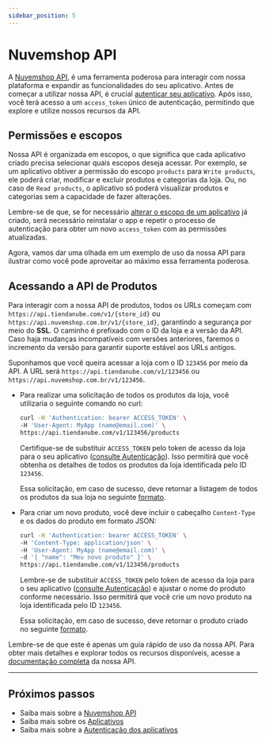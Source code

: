 ```yaml
---
sidebar_position: 5
---
```


# Nuvemshop API

A [Nuvemshop API](https://tiendanube.github.io/api-documentation/intro), é uma ferramenta poderosa para interagir com nossa plataforma e expandir as funcionalidades do seu aplicativo. Antes de começar a utilizar nossa API, é crucial [autenticar seu aplicativo](../applications/overview.md#autenticando-seu-aplicativo). Após isso, você terá acesso a um `access_token` único de autenticação, permitindo que explore e utilize nossos recursos da API.

## Permissões e escopos

Nossa API é organizada em escopos, o que significa que cada aplicativo criado precisa selecionar quais escopos deseja acessar. Por exemplo, se um aplicativo obtiver a permissão do escopo `products` para `Write products`, ele poderá criar, modificar e excluir produtos e categorias da loja. Ou, no caso de `Read products`, o aplicativo só poderá visualizar produtos e categorias sem a capacidade de fazer alterações.

Lembre-se de que, se for necessário [alterar o escopo de um aplicativo](../applications/overview#editando-as-permissões-do-seu-aplicativo) já criado, será necessário reinstalar o app e repetir o processo de autenticação para obter um novo `access_token` com as permissões atualizadas.

Agora, vamos dar uma olhada em um exemplo de uso da nossa API para ilustrar como você pode aproveitar ao máximo essa ferramenta poderosa.

## Acessando a API de Produtos

Para interagir com a nossa API de produtos, todos os URLs começam com `https://api.tiendanube.com/v1/{store_id}` ou `https://api.nuvemshop.com.br/v1/{store_id}`, garantindo a segurança por meio do **SSL**. O caminho é prefixado com o ID da loja e a versão da API. Caso haja mudanças incompatíveis com versões anteriores, faremos o incremento da versão para garantir suporte estável aos URLs antigos.

Suponhamos que você queira acessar a loja com o ID `123456` por meio da API. A URL será `https://api.tiendanube.com/v1/123456` ou `https://api.nuvemshop.com.br/v1/123456`.

- Para realizar uma solicitação de todos os produtos da loja, você utilizaria o seguinte comando no curl:

  ```bash
  curl -H 'Authentication: bearer ACCESS_TOKEN' \
  -H 'User-Agent: MyApp (name@email.com)' \
  https://api.tiendanube.com/v1/123456/products
  ```

  Certifique-se de substituir `ACCESS_TOKEN` pelo token de acesso da loja para o seu aplicativo ([consulte Autenticação](../applications/authentication.md)). Isso permitirá que você obtenha os detalhes de todos os produtos da loja identificada pelo ID `123456`.

  Essa solicitação, em caso de sucesso, deve retornar a listagem de todos os produtos da sua loja no seguinte [formato](https://tiendanube.github.io/api-documentation/resources/product#get-products-1).

- Para criar um novo produto, você deve incluir o cabeçalho `Content-Type` e os dados do produto em formato JSON:

  ```bash
  curl -H 'Authentication: bearer ACCESS_TOKEN' \
  -H 'Content-Type: application/json' \
  -H 'User-Agent: MyApp (name@email.com)' \
  -d '{ "name": "Meu novo produto" }' \
  https://api.tiendanube.com/v1/123456/products
  ```

  Lembre-se de substituir `ACCESS_TOKEN` pelo token de acesso da loja para o seu aplicativo ([consulte Autenticação](../applications/authentication.md)) e ajustar o nome do produto conforme necessário. Isso permitirá que você crie um novo produto na loja identificada pelo ID `123456`.

  Essa solicitação, em caso de sucesso, deve retornar o produto criado no seguinte [formato](https://tiendanube.github.io/api-documentation/resources/product#post-products).

Lembre-se de que este é apenas um guia rápido de uso da nossa API. Para obter mais detalhes e explorar todos os recursos disponíveis, acesse a [documentação completa](https://tiendanube.github.io/api-documentation/intro) da nossa API.

---

## Próximos passos

- Saiba mais sobre a [Nuvemshop API](https://tiendanube.github.io/api-documentation/intro)
- Saiba mais sobre os [Aplicativos](../applications/overview.md)
- Saiba mais sobre a [Autenticação dos aplicativos](../applications/authentication.md)
